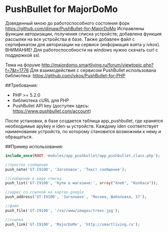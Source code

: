 PushBullet for MajorDoMo
========================
Доведенный мною до работоспособного состояния форк https://github.com/dimaw/PushBullet-for-MajorDoMo
Исправлены функции авторизации, получения списка устройств; добавлена функция рассылки на все устройства в базе.
Также добавлен файл с сертификатом для авторизации на сервисе (информация взята у ivkos).
ВНИМАНИЕ! Для работоспособности на windows нужно скачать curl с поддержкой ssl.

Тема на форуме http://majordomo.smartliving.ru/forum/viewtopic.php?f=7&t=1776
Для взаимодействия с сервисом PushBullet использована библиотека: https://github.com/ivkos/PushBullet-for-PHP

##Требования:
* PHP >= 5.2.0
* библиотека cURL для PHP
* PushBullet API key (доступен здесь: https://www.pushbullet.com/account)

После установки, в базе создается таблица app_pushbullet, где хранятся необходимые apykey и iden-ы устройств.
Каждому iden соответствует наименование устройста, по которому становится возможним к нему и обращаться.

##Пример использования:
```php
include_once(ROOT.'modules/app_pushbullet/app_pushbullet.class.php');

//простое сообщение
push_note('GT-I9100', 'Заголовок', 'Текст сообщения');

//сообщение в виде списка
push_list('GT-I9100', 'Купи в магазине:', array("Хлеб", "Колбаса"));

//адрес со ссылкой на картах google
push_address('GT-I9100', 'Заголовок', 'Москва, Шаболовка, 37');

//файл
push_file('GT-I9100', '/var/www/images/trees.jpg'); 

//ссылка
push_link('GT-I9100', 'MajorDoMo', 'http://smartliving.ru');
```

